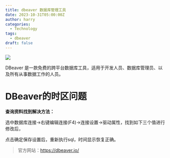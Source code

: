 ```yaml
---
title: dbeaver 数据库管理工具
date: 2023-10-31T05:00:00Z
author: harry
categories:
  - Technology
tags:
  - dbeaver
draft: false
---
```


<img src="https://pic.imgdb.cn/item/656f2e7cc458853aef848bba.jpg" />

DBeaver  是一款免费的跨平台数据库工具，适用于开发人员、数据库管理员、以及所有从事数据工作的人员。

<!--more-->


# DBeaver的时区问题

**查询资料找到解决方法：**

选中数据库连接->右键编辑连接(F4)->连接设置->驱动属性，找到如下三个值进行修改后，

点击确定保存设置后，重新执行sql，时间显示恢复正确。

> 官方网站：https://dbeaver.io/